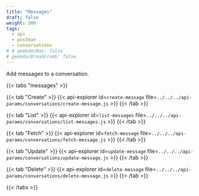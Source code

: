 ```yaml
---
title: "Messages"
draft: false
weight: 300
tags:
  - api
  - postman
  - conversations
# # geekdocNav: false
# geekdocBreadcrumb: false
---
```


Add messages to a conversation.

{{< tabs "messages" >}}

{{< tab "Create" >}}
{{< api-explorer id=`create-message` file=`../../../api-params/conversations/create-message.js` >}}
{{< /tab >}}

{{< tab "List" >}}
{{< api-explorer id=`list-messages` file=`../../../api-params/conversations/list-messages.js` >}}
{{< /tab >}}

{{< tab "Fetch" >}}
{{< api-explorer id=`fetch-message` file=`../../../api-params/conversations/fetch-message.js` >}}
{{< /tab >}}

{{< tab "Update" >}}
{{< api-explorer id=`update-message` file=`../../../api-params/conversations/update-message.js` >}}
{{< /tab >}}

{{< tab "Delete" >}}
{{< api-explorer id=`delete-message` file=`../../../api-params/conversations/delete-message.js` >}}
{{< /tab >}}

{{< /tabs >}}
